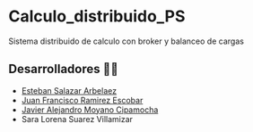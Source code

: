 # Calculo_distribuido_PS
Sistema distribuido de calculo con broker y balanceo de cargas

## Desarrolladores 👨‍💻
- [Esteban Salazar Arbelaez](https://github.com/Estebans441)
- [Juan Francisco Ramirez Escobar](https://github.com/juanfra312003)
- [Javier Alejandro Moyano Cipamocha](https://github.com/Moyano1711)
- Sara Lorena Suarez Villamizar
